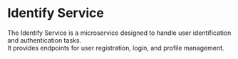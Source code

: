# Identify Service

The Identify Service is a microservice designed to handle user identification and authentication tasks.  
It provides endpoints for user registration, login, and profile management.
